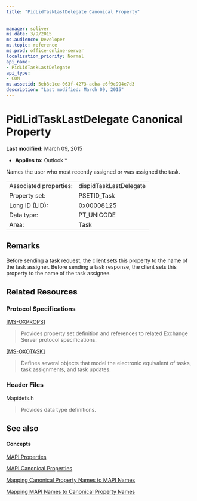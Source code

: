 ```yaml
---
title: "PidLidTaskLastDelegate Canonical Property"
 
 
manager: soliver
ms.date: 3/9/2015
ms.audience: Developer
ms.topic: reference
ms.prod: office-online-server
localization_priority: Normal
api_name:
- PidLidTaskLastDelegate
api_type:
- COM
ms.assetid: 5eb8c1ce-063f-4273-acba-e6f9c994e7d3
description: "Last modified: March 09, 2015"
---
```


# PidLidTaskLastDelegate Canonical Property

 **Last modified:** March 09, 2015 
  
 * **Applies to:** Outlook * 
  
 Names the user who most recently assigned or was assigned the task. 
  
|||
|:-----|:-----|
|Associated properties:  <br/> |dispidTaskLastDelegate  <br/> |
|Property set:  <br/> |PSETID_Task  <br/> |
|Long ID (LID):  <br/> |0x00008125  <br/> |
|Data type:  <br/> |PT_UNICODE  <br/> |
|Area:  <br/> |Task  <br/> |
   
## Remarks

Before sending a task request, the client sets this property to the name of the task assigner. Before sending a task response, the client sets this property to the name of the task assignee.
  
## Related Resources

### Protocol Specifications

[[MS-OXPROPS]](http://msdn.microsoft.com/library/f6ab1613-aefe-447d-a49c-18217230b148%28Office.15%29.aspx)
  
> Provides property set definition and references to related Exchange Server protocol specifications.
    
[[MS-OXOTASK]](http://msdn.microsoft.com/library/55600ec0-6195-4730-8436-59c7931ef27e%28Office.15%29.aspx)
  
> Defines several objects that model the electronic equivalent of tasks, task assignments, and task updates.
    
### Header Files

Mapidefs.h
  
> Provides data type definitions.
    
## See also

#### Concepts

[MAPI Properties](mapi-properties.md)
  
[MAPI Canonical Properties](mapi-canonical-properties.md)
  
[Mapping Canonical Property Names to MAPI Names](mapping-canonical-property-names-to-mapi-names.md)
  
[Mapping MAPI Names to Canonical Property Names](mapping-mapi-names-to-canonical-property-names.md)

